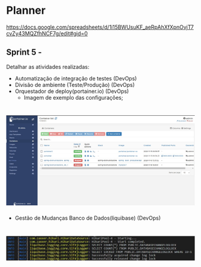 # Planner

https://docs.google.com/spreadsheets/d/1i15BWUsuKF_aeRpAhXfXpnOvjT7cvZy43MQZfhNCF7g/edit#gid=0

## Sprint 5 - 

Detalhar as atividades realizadas:

- Automatização de integração de testes (DevOps)
- Divisão de ambiente (Teste/Produção) (DevOps)
- Orquestador de deploy(portainer.io) (DevOps)
    - Imagem de exemplo das configurações;   
<h1 align="center">
    <img alt="Gobarber" src="/imagem/portainer_io.jpeg" />
</h1>

- Gestão de Mudanças Banco de Dados(liquibase) (DevOps)

<h1 align="center">
    <img alt="liquibase" src="/imagem/liquibase/liquibase.png" />
</h1>
